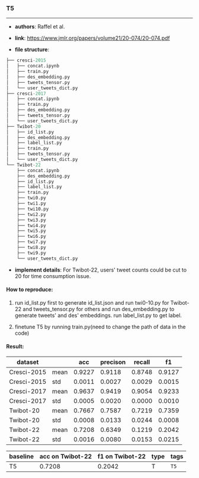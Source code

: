 ### T5

---

- **authors**: Raffel et al.

- **link**: https://www.jmlr.org/papers/volume21/20-074/20-074.pdf

- **file structure**: 

```python
├── cresci-2015
│   ├── concat.ipynb
│   ├── train.py
│   ├── des_embedding.py
│   ├── tweets_tensor.py
│   └── user_tweets_dict.py
├── cresci-2017
│   ├── concat.ipynb
│   ├── train.py
│   ├── des_embedding.py
│   ├── tweets_tensor.py
│   └── user_tweets_dict.py
├── Twibot-20
│   ├── id_list.py
│   ├── des_embedding.py
│   ├── label_list.py
│   ├── train.py
│   ├── tweets_tensor.py
│   └── user_tweets_dict.py
└── Twibot-22
    ├── concat.ipynb
    ├── des_embedding.py
    ├── id_list.py
    ├── label_list.py
    ├── train.py
    ├── twi0.py
    ├── twi1.py
    ├── twi10.py
    ├── twi2.py
    ├── twi3.py
    ├── twi4.py
    ├── twi5.py
    ├── twi6.py
    ├── twi7.py
    ├── twi8.py
    ├── twi9.py
    └── user_tweets_dict.py
```

- **implement details**: For Twibot-22, users' tweet counts could be cut to 20 for time consumption issue.

  

#### How to reproduce:

1. run id_list.py first to generate id_list.json and run twi0-10.py for Twibot-22 and tweets_tensor.py for others and run des_embedding.py to generate tweets' and des' embeddings. run label_list.py to get label.

2. finetune T5 by running train.py(need to change the path of data in the code)



#### Result:

| dataset     |      | acc    | precison | recall | f1     |
| ----------- | ---- | ------ | -------- | ------ | ------ |
| Cresci-2015 | mean | 0.9227 | 0.9118   | 0.8748 | 0.9127 |
| Cresci-2015 | std  | 0.0011 | 0.0027   | 0.0029 | 0.0015 |
| Cresci-2017 | mean | 0.9637 | 0.9419   | 0.9054 | 0.9233 |
| Cresci-2017 | std  | 0.0005 | 0.0020   | 0.0000 | 0.0010 |
| Twibot-20   | mean | 0.7667 | 0.7587   | 0.7219 | 0.7359 |
| Twibot-20   | std  | 0.0008 | 0.0133   | 0.0244 | 0.0008 |
| Twibot-22   | mean | 0.7208 | 0.6349   | 0.1219 | 0.2042 |
| Twibot-22   | std  | 0.0016 | 0.0080  | 0.0153 | 0.0215 |







| baseline | acc on Twibot-22 | f1 on Twibot-22 | type | tags|
| -------- | ---------------- | --------------- | ---- | --- |
| T5|0.7208|0.2042|T|`T5`|